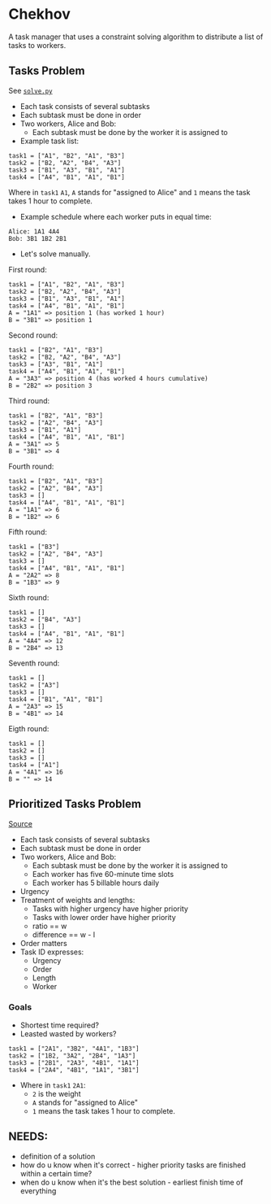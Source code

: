 # Chekhov

A task manager that uses a constraint solving algorithm to distribute a list of tasks to workers.

## Tasks Problem
See [`solve.py`](https://github.com/elainechan/chekhov/blob/master/solve.py)

- Each task consists of several subtasks
- Each subtask must be done in order
- Two workers, Alice and Bob:
	- Each subtask must be done by the worker it is assigned to
- Example task list:
```
task1 = ["A1", "B2", "A1", "B3"]
task2 = ["B2, "A2", "B4", "A3"]
task3 = ["B1", "A3", "B1", "A1"]
task4 = ["A4", "B1", "A1", "B1"]
```
Where in `task1` `A1`, `A` stands for "assigned to Alice" and `1` means the task takes 1 hour to complete. 

- Example schedule where each worker puts in equal time:
```
Alice: 1A1 4A4
Bob: 3B1 1B2 2B1
```

- Let's solve manually.

First round:
```
task1 = ["A1", "B2", "A1", "B3"]
task2 = ["B2, "A2", "B4", "A3"]
task3 = ["B1", "A3", "B1", "A1"]
task4 = ["A4", "B1", "A1", "B1"]
A = "1A1" => position 1 (has worked 1 hour)
B = "3B1" => position 1
```
Second round:
```
task1 = ["B2", "A1", "B3"]
task2 = ["B2, "A2", "B4", "A3"]
task3 = ["A3", "B1", "A1"]
task4 = ["A4", "B1", "A1", "B1"]
A = "3A3" => position 4 (has worked 4 hours cumulative)
B = "2B2" => position 3
```
Third round:
```
task1 = ["B2", "A1", "B3"]
task2 = ["A2", "B4", "A3"]
task3 = ["B1", "A1"]
task4 = ["A4", "B1", "A1", "B1"]
A = "3A1" => 5
B = "3B1" => 4
```
Fourth round:
```
task1 = ["B2", "A1", "B3"]
task2 = ["A2", "B4", "A3"]
task3 = []
task4 = ["A4", "B1", "A1", "B1"]
A = "1A1" => 6
B = "1B2" => 6
```
Fifth round:
```
task1 = ["B3"]
task2 = ["A2", "B4", "A3"]
task3 = []
task4 = ["A4", "B1", "A1", "B1"]
A = "2A2" => 8
B = "1B3" => 9
```
Sixth round:
```
task1 = []
task2 = ["B4", "A3"]
task3 = []
task4 = ["A4", "B1", "A1", "B1"]
A = "4A4" => 12
B = "2B4" => 13
```
Seventh round:
```
task1 = []
task2 = ["A3"]
task3 = []
task4 = ["B1", "A1", "B1"]
A = "2A3" => 15
B = "4B1" => 14
```
Eigth round:
```
task1 = []
task2 = []
task3 = []
task4 = ["A1"]
A = "4A1" => 16
B = "" => 14
```

## Prioritized Tasks Problem
[Source](https://www.coursera.org/learn/algorithms-greedy/lecture/Jo6gK/a-greedy-algorithm)
- Each task consists of several subtasks
- Each subtask must be done in order
- Two workers, Alice and Bob:
	- Each subtask must be done by the worker it is assigned to
	- Each worker has five 60-minute time slots
	- Each worker has 5 billable hours daily
- Urgency
- Treatment of weights and lengths:
	- Tasks with higher urgency have higher priority
	- Tasks with lower order have higher priority
	- ratio == w
	- difference == w - l
- Order matters
- Task ID expresses:
	- Urgency
	- Order
	- Length
	- Worker

### Goals
- Shortest time required?
- Leasted wasted by workers?

```
task1 = ["2A1", "3B2", "4A1", "1B3"]
task2 = ["1B2, "3A2", "2B4", "1A3"]
task3 = ["2B1", "2A3", "4B1", "1A1"]
task4 = ["2A4", "4B1", "1A1", "3B1"]
```
- Where in `task1` `2A1`:
	- `2` is the weight
	- `A` stands for "assigned to Alice"
	- `1` means the task takes 1 hour to complete. 
## NEEDS:
- definition of a solution
- how do u know when it's correct - higher priority tasks are finished within a certain time?
- when do u know when it's the best solution - earliest finish time of everything